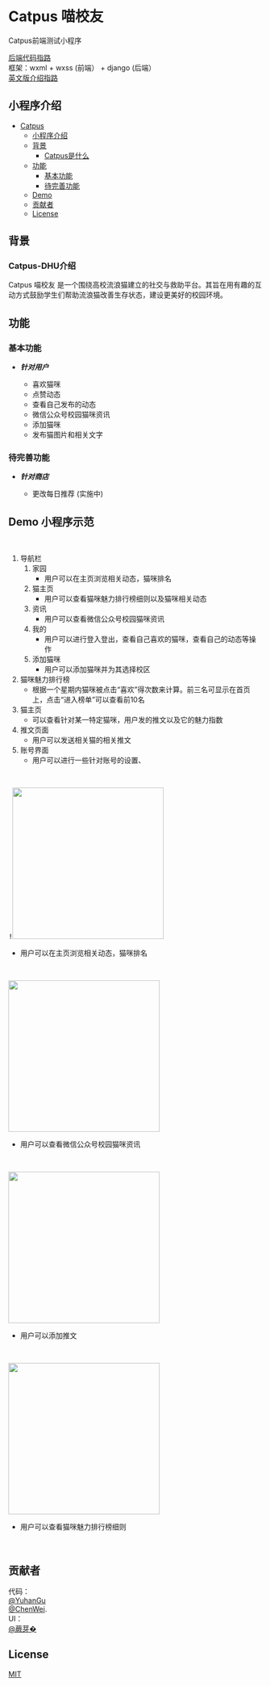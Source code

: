 # Catpus 喵校友

Catpus前端测试小程序

[后端代码指路](https://github.com/greatgu99/Catpus)
<br />
框架：wxml + wxss (前端） + django (后端）  <br />
[英文版介绍指路](https://github.com/MRSA-J/Catpus/blob/main/README.md)   <br />

## 小程序介绍

- [Catpus](#Catpus)
  - [小程序介绍](#小程序介绍)
  - [背景](#背景)
    - [Catpus是什么](#Catpus-DHU介绍)
  - [功能](#功能)
    - [基本功能](#基本功能)
    - [待完善功能](#待完善功能)
  - [Demo](#Demo-小程序示范)
  - [贡献者](#贡献者)
  - [License](#license)

## 背景

### Catpus-DHU介绍

Catpus 喵校友 是一个围绕高校流浪猫建立的社交与救助平台。其旨在用有趣的互动方式鼓励学生们帮助流浪猫改善生存状态，建设更美好的校园环境。

## 功能

### 基本功能

- ***针对用户***

  - 喜欢猫咪
  - 点赞动态
  - 查看自己发布的动态
  - 微信公众号校园猫咪资讯
  - 添加猫咪
  - 发布猫图片和相关文字


### 待完善功能

- ***针对商店***

  - 更改每日推荐 (实施中)


## Demo 小程序示范

<br />

1.  导航栏
    1.  家园
        * 用户可以在主页浏览相关动态，猫咪排名
    2.  猫主页
        * 用户可以查看猫咪魅力排行榜细则以及猫咪相关动态
    3.  资讯
        * 用户可以查看微信公众号校园猫咪资讯
    4.  我的
        * 用户可以进行登入登出，查看自己喜欢的猫咪，查看自己的动态等操作
    5.  添加猫咪
        * 用户可以添加猫咪并为其选择校区
2.  猫咪魅力排行榜
    * 根据一个星期内猫咪被点击“喜欢”得次数来计算。前三名可显示在首页上，点击“进入榜单”可以查看前10名
3.  猫主页
    * 可以查看针对某一特定猫咪，用户发的推文以及它的魅力指数
4.  推文页面
    * 用户可以发送相关猫的相关推文
5.  账号界面
    * 用户可以进行一些针对账号的设置、

<br />

<kbd>!<img src= "https://github.com/MRSA-J/Catpus/blob/main/Catpus%20Demo/homepage.png" width=300></kbd>

  * 用户可以在主页浏览相关动态，猫咪排名

<br />

<kbd><img src="https://github.com/MRSA-J/Catpus/blob/main/Catpus%20Demo/info.png" width=300></kbd>

  * 用户可以查看微信公众号校园猫咪资讯
  
<br />

<kbd><img src="https://github.com/MRSA-J/Catpus/blob/main/Catpus%20Demo/post.png" width=300></kbd>
  
  * 用户可以添加推文
  
<br />

<kbd><img src="https://github.com/MRSA-J/Catpus/blob/main/Catpus%20Demo/cat%20ranking.png" width=300></kbd>

  * 用户可以查看猫咪魅力排行榜细则

<br />

 


## 贡献者

代码：  <br />
[@YuhanGu](https://github.com/greatgu99)     <br />
[@ChenWei](https://github.com/MRSA-J).
<br />
UI：     <br />
[@蕨芽�]()
<br />

## License

[MIT](LICENSE)
